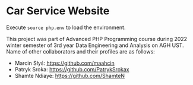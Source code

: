 # Car Service Website

Execute ```source php.env``` to load the environment.

This project was part of Advanced PHP Programming course during 2022 winter semester of 3rd year Data Engineering and Analysis on AGH UST.
<br>
Name of other collaborators and their profiles are as follows:

- Marcin Słyś: https://github.com/maahcin
- Patryk Sroka: https://github.com/PatrykSrokax
- Shamte Ndiaye: https://github.com/ShamteN
